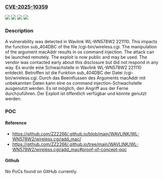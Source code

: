 ### [CVE-2025-10359](https://cve.mitre.org/cgi-bin/cvename.cgi?name=CVE-2025-10359)
![](https://img.shields.io/static/v1?label=Product&message=WL-WN578W2&color=blue)
![](https://img.shields.io/static/v1?label=Version&message=221110%20&color=brightgreen)
![](https://img.shields.io/static/v1?label=Vulnerability&message=Command%20Injection&color=brightgreen)
![](https://img.shields.io/static/v1?label=Vulnerability&message=OS%20Command%20Injection&color=brightgreen)

### Description

A vulnerability was detected in Wavlink WL-WN578W2 221110. This impacts the function sub_404DBC of the file /cgi-bin/wireless.cgi. The manipulation of the argument macAddr results in os command injection. The attack can be launched remotely. The exploit is now public and may be used. The vendor was contacted early about this disclosure but did not respond in any way.
Es wurde eine Schwachstelle in Wavlink WL-WN578W2 221110 entdeckt. Betroffen ist die Funktion sub_404DBC der Datei /cgi-bin/wireless.cgi. Durch das Beeinflussen des Arguments macAddr mit unbekannten Daten kann eine os command injection-Schwachstelle ausgenutzt werden. Es ist möglich, den Angriff aus der Ferne durchzuführen. Der Exploit ist öffentlich verfügbar und könnte genutzt werden.

### POC

#### Reference
- https://github.com/ZZ2266/.github.io/blob/main/WAVLINK/WL-WN578W2/wireless.cgi/add_mac/
- https://github.com/ZZ2266/.github.io/tree/main/WAVLINK/WL-WN578W2/wireless.cgi/add_mac#proof-of-concept-poc

#### Github
No PoCs found on GitHub currently.


